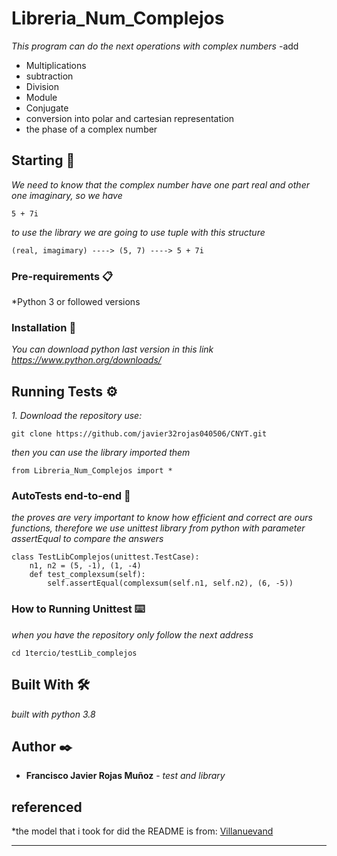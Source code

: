 # Libreria_Num_Complejos

_This program can do the next operations with complex numbers_
 -add 
- Multiplications
- subtraction
- Division
- Module
- Conjugate
- conversion into polar and cartesian representation
- the phase of a complex number

##  Starting 🚀

_We need to know that the complex  number have one part real and other one imaginary, so we have_
```
5 + 7i
```
_to use the library we are going to use tuple with this structure_ 
```
(real, imagimary) ----> (5, 7) ----> 5 + 7i
```
### Pre-requirements 📋

*Python 3 or followed versions


### Installation 🔧

_You can download python last version in this link https://www.python.org/downloads/_

## Running Tests ⚙️

_1. Download the repository use:_
```
git clone https://github.com/javier32rojas040506/CNYT.git
```
_then you can use the library imported them_
```
from Libreria_Num_Complejos import *
```
### AutoTests end-to-end 🔩

_the proves are very important to know how efficient and correct are ours functions, therefore we use unittest library from python with parameter assertEqual to compare the answers_

```
class TestLibComplejos(unittest.TestCase):
    n1, n2 = (5, -1), (1, -4)
    def test_complexsum(self):
        self.assertEqual(complexsum(self.n1, self.n2), (6, -5))
```

###  How to Running Unittest ⌨️

_when you have the repository only follow the next address_

```
cd 1tercio/testLib_complejos
```


## Built With 🛠️

_built with python 3.8_

## Author ✒️

* **Francisco Javier Rojas Muñoz** - *test and library* 
 
## referenced

*the model that i took for did the README is from:
[Villanuevand](https://github.com/Villanuevand)

---
